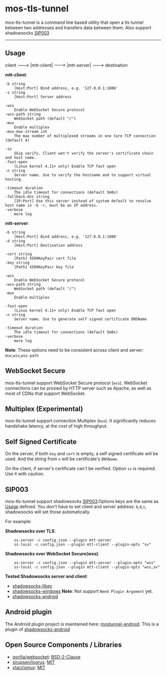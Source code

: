 # mos-tls-tunnel

mos-tls-tunnel is a command line based utility that open a tls tunnel between two addresses and transfers data between them. Also support shadowsocks [SIP003](https://shadowsocks.org/en/spec/Plugin.html)

---

## Usage

client ---> |mtt-client| ---> |mtt-server| ---> destination

**mtt-client**:

    -b string
        [Host:Port] Bind address, e.g. '127.0.0.1:1080'
    -s string
        [Host:Port] Server address

    -wss
        Enable WebSocket Secure protocol
    -wss-path string
        WebSocket path (default "/")
    -mux
        Enable multiplex
    -mux-max-stream int
        The max number of multiplexed streams in one ture TCP connection (default 4)
        
    -sv
        Skip verify. Client won't verify the server's certificate chain and host name.
    -fast-open
        (Linux kernel 4.11+ only) Enable TCP fast open
    -n string
        Server name. Use to verify the hostname and to support virtual hosting.

    -timeout duration
        The idle timeout for connections (default 5m0s)
    -fallback-dns string
        [IP:Port] Use this server instead of system default to resolve host name in -b -r, must be an IP address.
    -verbose
        more log

**mtt-server**:

    -b string
        [Host:Port] Bind address, e.g. '127.0.0.1:1080'
    -d string
        [Host:Port] Destination address

    -cert string
        [Path] X509KeyPair cert file
    -key string
        [Path] X509KeyPair key file

    -wss
        Enable WebSocket Secure protocol
    -wss-path string
        WebSocket path (default "/")
    -mux
        Enable multiplex

    -fast-open
        (Linux kernel 4.11+ only) Enable TCP fast open
    -n string
        Server name. Use to generate self signed certificate DNSName

    -timeout duration
        The idle timeout for connections (default 5m0s)
    -verbose
        more log


 **Note**: These options need to be consistent across client and server: `mux`,`wss`,`wss-path`

## WebSocket Secure

mos-tls-tunnel support WebSocket Secure protocol (`wss`). WebSocket connections can be proxied by HTTP server such as Apache, as well as most of CDNs that support WebSocket.

## Multiplex (Experimental)

mos-tls-tunnel support connection Multiplex (`mux`). It significantly reduces handshake latency, at the cost of high throughput.

## Self Signed Certificate

On the server, if both `key` and `cert` is empty, a self signed certificate will be used. And the string from `n` will be certificate's `DNSName`. 

On the client, if server's certificate can't be verified. Option `sv` is required. Use it with caution.

## SIP003

mos-tls-tunnel support shadowsocks [SIP003](https://shadowsocks.org/en/spec/Plugin.html).Options keys are the same as [Usage](#usage) defined. You don't have to set client and server address: `b`,`d`,`s`, shadowsocks will set those automatically. 

For example:

**Shadowsocks over TLS**:

        ss-server -c config.json --plugin mtt-server 
        ss-local -c config.json --plugin mtt-client --plugin-opts "sv"

**Shadowsocks over WebSocket Secure(wss)**:

        ss-server -c config.json --plugin mtt-server --plugin-opts "wss"
        ss-local -c config.json --plugin mtt-client --plugin-opts "wss,sv"

**Tested Shadowsocks server and client**:

* [shadowsocks-libev](https://github.com/shadowsocks/shadowsocks-libev)
* [shadowsocks-windows](https://github.com/shadowsocks/shadowsocks-windows) **Note**: Not support `Need Plugin Argument` yet.
* [shadowsocks-android](https://github.com/shadowsocks/shadowsocks-android)

## Android plugin

The Android plugin project is maintained here: [mostunnel-android](https://github.com/IrineSistiana/mostunnel-android). This is a plugin of [shadowsocks-android](https://github.com/shadowsocks/shadowsocks-android)

## Open Source Components / Libraries

* [gorilla/websocket](https://github.com/gorilla/websocket): [BSD-2-Clause](https://github.com/gorilla/websocket/blob/master/LICENSE)
* [sirupsen/logrus](https://github.com/sirupsen/logrus): [MIT](https://github.com/sirupsen/logrus/blob/master/LICENSE)
* [xtaci/smux](https://github.com/xtaci/smux): [MIT](https://github.com/xtaci/smux/blob/master/LICENSE)